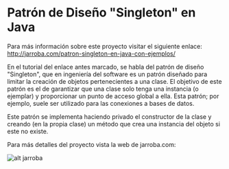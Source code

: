 # Patrón de Diseño "Singleton" en Java

Para más información sobre este proyecto visitar el siguiente enlace:
http://jarroba.com/patron-singleton-en-java-con-ejemplos/

En el tutorial del enlace antes marcado, se habla del patrón de diseño "Singleton", que en ingeniería del software es un patrón diseñado para limitar la creación de objetos pertenecientes a una clase. El objetivo de este patrón es el de garantizar que una clase solo tenga una instancia (o ejemplar) y proporcionar un punto de acceso global a ella. Esta patrón; por ejemplo, suele ser utilizado para las conexiones a bases de datos.

Este patrón se implementa haciendo privado el constructor de la clase y creando (en la propia clase) un método que crea una instancia del objeto si este no existe.

Para más detalles del proyecto vista la web de jarroba.com:

![alt jarroba](http://jarroba.com/wp-content/themes/jarrobav6/static/img/logojarroba.png)